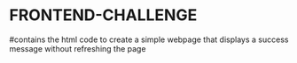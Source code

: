 # FRONTEND-CHALLENGE
#contains the html code to create a simple webpage that displays a success message without refreshing the page 
